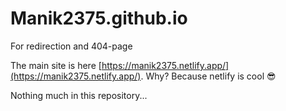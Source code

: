 # Manik2375.github.io
For redirection and 404-page 


The main site is here [https://manik2375.netlify.app/](https://manik2375.netlify.app/). Why? Because netlify is cool :sunglasses:



Nothing much in this repository...
